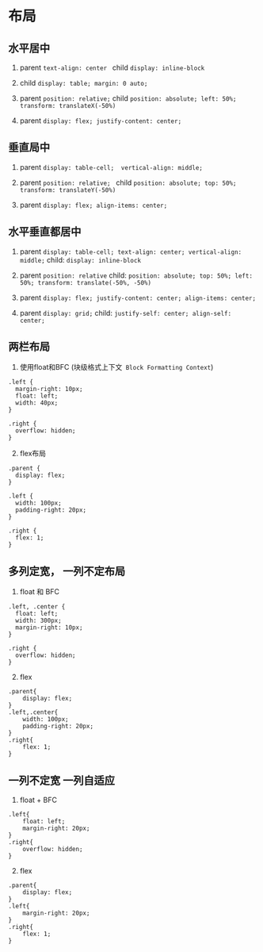 # 布局

## 水平居中

1. parent `text-align: center ` child `display: inline-block`

2. child `display: table; margin: 0 auto;`

3. parent `position: relative;` child `position: absolute; left: 50%; transform: translateX(-50%)`

4. parent `display: flex; justify-content: center;`

## 垂直局中

1. parent `display: table-cell;  vertical-align: middle;`

2. parent `position: relative; ` child `position: absolute; top: 50%; transform: translateY(-50%)`

3. parent `display: flex; align-items: center;`

## 水平垂直都居中

1. parent `display: table-cell; text-align: center; vertical-align: middle;` child: `display: inline-block`

2. parent `position: relative` child: `position: absolute; top: 50%; left: 50%; transform: translate(-50%, -50%)`

3. parent `display: flex; justify-content: center; align-items: center;`

4. parent `display: grid;` child: `justify-self: center; align-self: center;`

## 两栏布局

1. 使用float和BFC (块级格式上下文` Block Formatting Context`)

```
.left {
  margin-right: 10px;
  float: left;
  width: 40px;
}

.right {
  overflow: hidden;
}
```

2. flex布局

```
.parent {
  display: flex;
}

.left {
  width: 100px;
  padding-right: 20px;
}

.right {
  flex: 1;
}
```

## 多列定宽， 一列不定布局

1. float 和 BFC

```
.left, .center {
  float: left;
  width: 300px;
  margin-right: 10px;
}

.right {
  overflow: hidden;
}

```

2. flex

```
.parent{
	display: flex;
}
.left,.center{
	width: 100px;
	padding-right: 20px;
}
.right{
	flex: 1;
}

```

## 一列不定宽 一列自适应

1. float + BFC

```
.left{
	float: left;
	margin-right: 20px;
}
.right{
	overflow: hidden;
}

```

2. flex

```
.parent{
	display: flex;
}
.left{
	margin-right: 20px;
}
.right{
	flex: 1;
}
```
